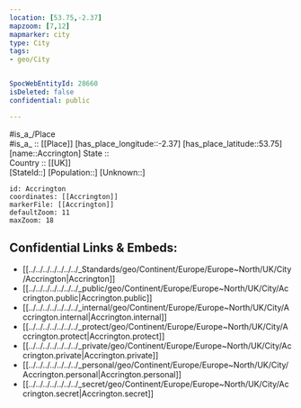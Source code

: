 ```yaml
---
location: [53.75,-2.37] 
mapzoom: [7,12] 
mapmarker: city 
type: City
tags:
- geo/City


SpocWebEntityId: 28660
isDeleted: false
confidential: public

---
```

#is_a_/Place  
#is_a_ :: [[Place]] 
[has_place_longitude::-2.37] 
[has_place_latitude::53.75] 
[name::Accrington] 
State ::  
Country :: [[UK]]  
[StateId::] 
[Population::] 
[Unknown::] 


```leaflet
id: Accrington
coordinates: [[Accrington]] 
markerFile: [[Accrington]] 
defaultZoom: 11 
maxZoom: 18
```


## Confidential Links & Embeds: 
- [[../../../../../../../_Standards/geo/Continent/Europe/Europe~North/UK/City/Accrington|Accrington]] 
- [[../../../../../../../_public/geo/Continent/Europe/Europe~North/UK/City/Accrington.public|Accrington.public]] 
- [[../../../../../../../_internal/geo/Continent/Europe/Europe~North/UK/City/Accrington.internal|Accrington.internal]] 
- [[../../../../../../../_protect/geo/Continent/Europe/Europe~North/UK/City/Accrington.protect|Accrington.protect]] 
- [[../../../../../../../_private/geo/Continent/Europe/Europe~North/UK/City/Accrington.private|Accrington.private]] 
- [[../../../../../../../_personal/geo/Continent/Europe/Europe~North/UK/City/Accrington.personal|Accrington.personal]] 
- [[../../../../../../../_secret/geo/Continent/Europe/Europe~North/UK/City/Accrington.secret|Accrington.secret]] 
